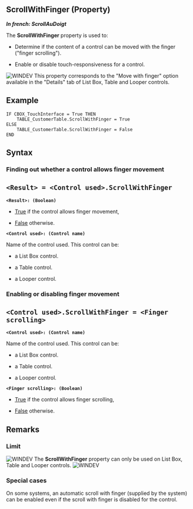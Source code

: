 


## ScrollWithFinger (Property)

***In french: ScrollAuDoigt***
	



<a name="XUse"></a>
<a name="Use"></a>
<a name="description"></a>
The **ScrollWithFinger** property is used to: 

- Determine if the content of a control can be moved with the finger ("finger scrolling").

- Enable or disable touch-responsiveness for a control. 




![WINDEV](https://doc.pcsoft.fr/ext/images/us/WD.png) This property corresponds to the "Move with finger" option available in the "Details" tab of List Box, Table and Looper controls.




<a name="Example1"></a>
<a name="sample_code"></a>

## Example


```wl
IF CBOX_TouchInterface = True THEN
	TABLE_CustomerTable.ScrollWithFinger = True
ELSE
	TABLE_CustomerTable.ScrollWithFinger = False
END
```
<a name="Example2"></a>

<a name="XSYNTAX"></a>
<a name="SYNTAX1"></a>

## Syntax

### Finding out whether a control allows finger movement

`<Result> = <Control used>.ScrollWithFinger`
---

**`<Result>: (Boolean)`**



- <u><u><u><u>True</u></u></u></u> if the control allows finger movement, 

- <u><u><u><u>False</u></u></u></u> otherwise.




**`<Control used>: (Control name)`**

Name of the control used. This control can be: 

- a List Box control.

- a Table control.

- a Looper control. 





<a name="SYNTAX2"></a>

### Enabling or disabling finger movement

`<Control used>.ScrollWithFinger = <Finger scrolling>`
---

**`<Control used>: (Control name)`**

Name of the control used. This control can be: 

- a List Box control.

- a Table control.

- a Looper control. 




**`<Finger scrolling>: (Boolean)`**



- <u><u><u><u>True</u></u></u></u> if the control allows finger scrolling, 

- <u><u><u><u>False</u></u></u></u> otherwise.  






<a name="NOTE0"></a>
<a name="NOTE0_1"></a>

## Remarks


### Limit
<a name="limit_ELTPARAGRAPHE000109"></a>

![WINDEV](https://doc.pcsoft.fr/ext/images/us/WD.png) The **ScrollWithFinger** property can only be used on List Box, Table and Looper controls. 
<a name="NOTE0_2"></a>
![WINDEV](https://doc.pcsoft.fr/ext/images/us/WD.png) 

### Special cases
<a name="special_cases_ELTPARAGRAPHE000133"></a>

On some systems, an automatic scroll with finger (supplied by the system) can be enabled even if the scroll with finger is disabled for the control. 


